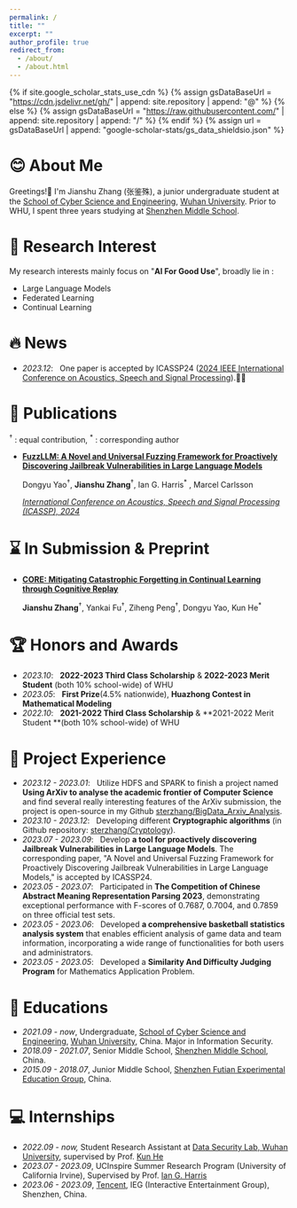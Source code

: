 ```yaml
---
permalink: /
title: ""
excerpt: ""
author_profile: true
redirect_from: 
  - /about/
  - /about.html
---
```


{% if site.google_scholar_stats_use_cdn %}
{% assign gsDataBaseUrl = "https://cdn.jsdelivr.net/gh/" | append: site.repository | append: "@" %}
{% else %}
{% assign gsDataBaseUrl = "https://raw.githubusercontent.com/" | append: site.repository | append: "/" %}
{% endif %}
{% assign url = gsDataBaseUrl | append: "google-scholar-stats/gs_data_shieldsio.json" %}

<span class='anchor' id='about-me'></span>

# 😊 About Me

Greetings!👋
I'm Jianshu Zhang (张鉴殊), a junior undergraduate student at the [School of Cyber Science and Engineering](http://cse.whu.edu.cn/index.htm), [Wuhan University](https://www.whu.edu.cn/).  Prior to WHU, I spent three years studying at [Shenzhen Middle School](https://www.shenzhong.net/). 



# 🔬 Research Interest
My research interests mainly focus on "**AI For Good Use**", broadly lie in :
* Large Language Models 
* Federated Learning 
* Continual Learning 



# 🔥 News
- *2023.12*: &nbsp; One paper is accepted by ICASSP24 ([2024 IEEE International Conference on Acoustics, Speech and Signal Processing](https://2024.ieeeicassp.org/)).👏👏



# 📝 Publications 
<sup>&dagger;</sup> : equal contribution, <sup>*</sup> : corresponding author

- [**FuzzLLM: A Novel and Universal Fuzzing Framework for Proactively Discovering Jailbreak Vulnerabilities in Large Language Models**](https://arxiv.org/abs/2309.05274)

  Dongyu Yao<sup>&dagger;</sup>, **Jianshu Zhang**<sup>&dagger;</sup>, Ian G. Harris<sup>*</sup> , Marcel Carlsson

  [*International Conference on Acoustics, Speech and Signal Processing (ICASSP), 2024*](https://cmsworkshops.com/ICASSP2024/papers/accepted_papers.php)


# ⌛️ In Submission & Preprint
- **[CORE: Mitigating Catastrophic Forgetting in Continual Learning through Cognitive Replay](https://arxiv.org/abs/2402.01348)**

  **Jianshu Zhang**<sup>&dagger;</sup>, Yankai Fu<sup>&dagger;</sup>, Ziheng Peng<sup>&dagger;</sup>, Dongyu Yao, Kun He<sup>*</sup>
  
  


# 🏆 Honors and Awards
- *2023.10*: &nbsp; **2022-2023 Third Class Scholarship** & **2022-2023 Merit Student** (both 10% school-wide) of WHU
- *2023.05*: &nbsp; **First Prize**(4.5% nationwide), **Huazhong Contest in Mathematical Modeling**
- *2022.10*: &nbsp; **2021-2022 Third Class Scholarship** & **2021-2022 Merit Student **(both 10% school-wide) of WHU




# 📁 Project Experience
- *2023.12 - 2023.01*:     &nbsp; Utilize HDFS and SPARK to finish a project named **Using ArXiv to analyse the academic frontier of Computer Science** and find several really interesting features of the ArXiv submission, the project is open-source in my Github [sterzhang/BigData_Arxiv_Analysis](https://github.com/sterzhang/BigData_Arxiv_Analysis).
- *2023.10 - 2023.12*:     &nbsp; Developing different **Cryptographic algorithms**  (in Github repository:  [sterzhang/Cryptology](https://github.com/sterzhang/Cryptology)).
- *2023.07 - 2023.09*: &nbsp; Develop **a tool for proactively discovering Jailbreak Vulnerabilities in Large Language Models**. The corresponding paper, "A Novel and Universal Fuzzing Framework for Proactively Discovering Jailbreak Vulnerabilities in Large Language Models," is accepted by ICASSP24.
- *2023.05 - 2023.07*: &nbsp; Participated in **The Competition of Chinese Abstract Meaning Representation Parsing 2023**, demonstrating exceptional performance with F-scores of 0.7687, 0.7004, and 0.7859  on three official test sets.
- *2023.05 - 2023.06*: &nbsp; Developed **a comprehensive basketball statistics analysis system** that enables efficient analysis of game data and team information, incorporating a wide range of functionalities for both users and administrators.
- *2023.05 - 2023.05*: &nbsp; Developed a  **Similarity And Difficulty Judging Program** for Mathematics Application Problem.


# 📖 Educations
- *2021.09 - now*, Undergraduate, [School of Cyber Science and Engineering](http://cse.whu.edu.cn/index.htm), [Wuhan University](https://www.whu.edu.cn/), China. Major in Information Security. 
- *2018.09 - 2021.07*, Senior Middle School, [Shenzhen Middle School](https://www.shenzhong.net/), China.
- *2015.09 - 2018.07*, Junior Middle School,  [Shenzhen Futian Experimental Education Group](https://qxwy.szftedu.cn/), China.



# 💻 Internships
- *2022.09 - now,* Student Research Assistant at [Data Security Lab, Wuhan University](https://datasec.whu.edu.cn/), supervised by Prof. [Kun He](https://cse.whu.edu.cn/info/1262/3298.htm)
- *2023.07 - 2023.09*, UCInspire Summer Research Program (University of California Irvine), Supervised by Prof. [Ian G. Harris](https://www.ics.uci.edu/~harris/index.html)
- *2023.06 - 2023.09*, [Tencent](https://www.tencent.com/zh-cn/index.html), IEG (Interactive Entertainment Group), Shenzhen, China.



